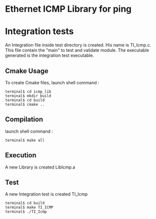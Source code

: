 # Ethernet ICMP Library for ping

# Integration tests

An Integration file inside test directory is created.
His name is TI_Icmp.c.
This file contain the "main" to test and validate module.
The executable generated is the integration test executable.

## Cmake Usage

To create Cmake files, launch shell command :
```	
terminal$ cd icmp_lib
terminal$ mkdir build
terminal$ cd build
terminal$ cmake .. 
```

## Compilation

launch shell command :
```	
terminal$ make all 
```

## Execution	

A new Library is created LibIcmp.a 

## Test	

A new Integration test is created TI_Icmp
```	
terminal$ cd build
terminal$ make TI_ICMP 
terminal$ ./TI_Icmp 
```